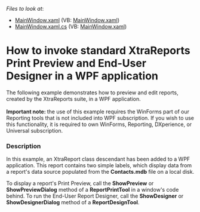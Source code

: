 <!-- default file list -->
*Files to look at*:

* [MainWindow.xaml](./CS/WpfXtraReports/MainWindow.xaml) (VB: [MainWindow.xaml](./VB/WpfXtraReports/MainWindow.xaml))
* [MainWindow.xaml.cs](./CS/WpfXtraReports/MainWindow.xaml.cs) (VB: [MainWindow.xaml](./VB/WpfXtraReports/MainWindow.xaml))
<!-- default file list end -->
# How to invoke standard XtraReports Print Preview and End-User Designer in a WPF application


<p>The following example demonstrates how to preview and edit reports, created by the XtraReports suite, in a WPF application.<br /><br /><strong>Important note: </strong>the use of this example requires the WinForms part of our Reporting tools that is not included into WPF subscription. If you wish to use this functionality, it is required to own WinForms, Reporting, DXperience, or Universal subscription.</p>


<h3>Description</h3>

<p>In this example, an XtraReport class descendant has been added to a WPF application. This report contains two simple labels, which display data from a report&#39;s data source populated from the <strong>Contacts.mdb</strong> file on a local disk.</p><p>To display a report&#39;s Print Preview, call the <strong>ShowPreview</strong> or <strong>ShowPreviewDialog</strong> method of a <strong>ReportPrintTool</strong> in a window&#39;s code behind. To run the End-User Report Designer, call the <strong>ShowDesigner</strong> or <strong>ShowDesignerDialog</strong> method of a <strong>ReportDesignTool</strong>.</p>

<br/>


